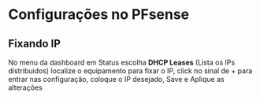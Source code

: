 # Configurações no PFsense

## Fixando IP

No menu da dashboard em Status escolha **DHCP Leases** (Lista os IPs distribuidos) localize o equipamento para fixar o IP, click no sinal de + para entrar nas configuração, coloque o IP desejado, Save e Aplique as alterações